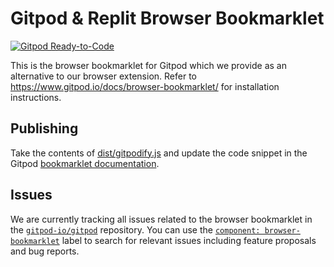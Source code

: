 # Gitpod & Replit Browser Bookmarklet

[![Gitpod Ready-to-Code](https://img.shields.io/badge/Gitpod-ready--to--code-908a85?logo=gitpod)](https://gitpod.io/#https://github.com/djsnipa1/replit-browser-bookmarklet)

This is the browser bookmarklet for Gitpod which we provide as an alternative to our browser extension. Refer to https://www.gitpod.io/docs/browser-bookmarklet/ for installation instructions.

## Publishing

Take the contents of [dist/gitpodify.js](./dist/gitpodify.js) and update the code snippet in the Gitpod [bookmarklet documentation](https://github.com/gitpod-io/website/tree/main/src/routes/docs).

## Issues

We are currently tracking all issues related to the browser bookmarklet in the [`gitpod-io/gitpod`](https://github.com/gitpod-io/gitpod) repository.
You can use the [`component: browser-bookmarklet`](https://github.com/gitpod-io/gitpod/issues?q=is%3Aissue+is%3Aopen+extension+label%3A%22component%3A+browser-bookmarklet%22) label to search for relevant issues including feature proposals and bug reports.
